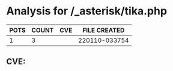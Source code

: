 # Analysis for /_asterisk/tika.php
| POTS | COUNT | CVE | FILE CREATED |
|---|---|---|---|
| 1 | 3 | | 220110-033754 |

## CVE: 
